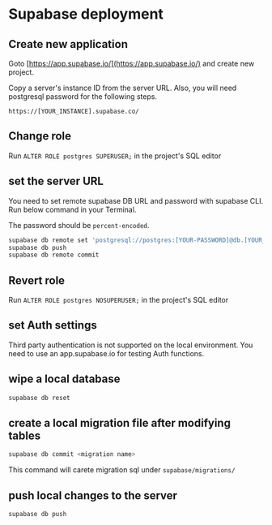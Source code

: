 # Supabase deployment

## Create new application

Goto [https://app.supabase.io/](https://app.supabase.io/) and create new project.

Copy a server's instance ID from the server URL. Also, you will need postgresql password for the following steps.

`https://[YOUR_INSTANCE].supabase.co/`

## Change role

Run `ALTER ROLE postgres SUPERUSER;` in the project's SQL editor

## set the server URL

You need to set remote supabase DB URL and password with supabase CLI. Run below command in your Terminal.

The password should be `percent-encoded`.

```bash
supabase db remote set 'postgresql://postgres:[YOUR-PASSWORD]@db.[YOUR_INSTANCE].supabase.co:5432/postgres'
supabase db push
supabase db remote commit
```

## Revert role

Run `ALTER ROLE postgres NOSUPERUSER;` in the project's SQL editor

## set Auth settings

Third party authentication is not supported on the local environment.
You need to use an app.supabase.io for testing Auth functions.

## wipe a local database

```bash
supabase db reset
```

## create a local migration file after modifying tables

```bash
supabase db commit <migration name>
```

This command will carete migration sql under `supabase/migrations/`

## push local changes to the server

```bash
supabase db push
```
